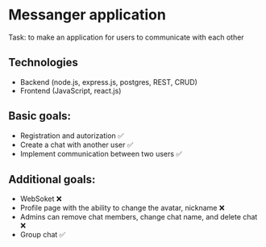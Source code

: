 # Messanger application

Task: to make an application for users to communicate with each other

## Technologies

- Backend (node.js, express.js, postgres, REST, CRUD)
- Frontend (JavaScript, react.js)

## Basic goals:

- Registration and autorization ✅
- Create a chat with another user ✅
- Implement communication between two users ✅

## Additional goals:

- WebSoket ❌
- Profile page with the ability to change the avatar, nickname ❌
- Admins can remove chat members, change chat name, and delete chat ❌
- Group chat ✅
